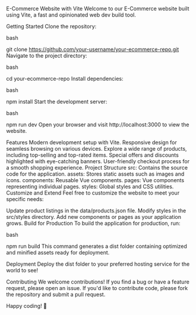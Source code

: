 
E-Commerce Website with Vite
Welcome to our E-Commerce website built using Vite, a fast and opinionated web dev build tool.

Getting Started
Clone the repository:

bash
 
git clone https://github.com/your-username/your-ecommerce-repo.git
Navigate to the project directory:

bash
 
cd your-ecommerce-repo
Install dependencies:

bash
 
npm install
Start the development server:

bash
 
npm run dev
Open your browser and visit http://localhost:3000 to view the website.

Features
Modern development setup with Vite.
Responsive design for seamless browsing on various devices.
Explore a wide range of products, including top-selling and top-rated items.
Special offers and discounts highlighted with eye-catching banners.
User-friendly checkout process for a smooth shopping experience.
Project Structure
src: Contains the source code for the application.
assets: Stores static assets such as images and icons.
components: Reusable Vue components.
pages: Vue components representing individual pages.
styles: Global styles and CSS utilities.
Customize and Extend
Feel free to customize the website to meet your specific needs:

Update product listings in the data/products.json file.
Modify styles in the src/styles directory.
Add new components or pages as your application grows.
Build for Production
To build the application for production, run:

bash
 
npm run build
This command generates a dist folder containing optimized and minified assets ready for deployment.

Deployment
Deploy the dist folder to your preferred hosting service for the world to see!

Contributing
We welcome contributions! If you find a bug or have a feature request, please open an issue. If you'd like to contribute code, please fork the repository and submit a pull request.

Happy coding! 🚀